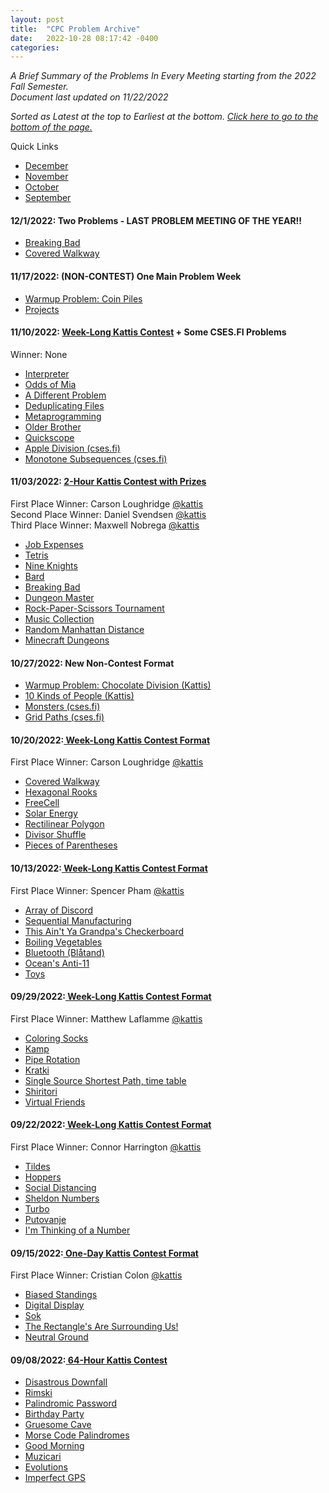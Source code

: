 ```yaml
---
layout: post
title:  "CPC Problem Archive"
date:   2022-10-28 08:17:42 -0400
categories: 
---
```

*A Brief Summary of the Problems In Every Meeting starting from the 2022 Fall Semester.*  
*Document last updated on 11/22/2022*

*Sorted as Latest at the top to Earliest at the bottom. <a href="#bottom">Click here to go to the bottom of the page.</a>*

Quick Links
<ul> 
	<li><a href = "#dec22">December</a></li>
	<li><a href = "#nov22">November</a></li>
	<li><a href = "#oct22">October</a></li>
	<li><a href = "#sep22">September</a></li>
</ul>

<div id = "dec22"></div>

#### 12/1/2022: Two Problems - LAST PROBLEM MEETING OF THE YEAR!!
<ul>
	<li><a href = "https://open.kattis.com/problems/breakingbad">Breaking Bad</a></li>
	<li><a href = "https://open.kattis.com/problems/coveredwalkway">Covered Walkway</a></li>
</ul>


<div id = "nov22"></div>

#### 11/17/2022: (NON-CONTEST) One Main Problem Week
<ul>
	<li><a href = "https://cses.fi/problemset/task/1754">Warmup Problem: Coin Piles</a></li>
	<li><a href = "https://cses.fi/problemset/task/1140">Projects</a></li>
</ul>

#### 11/10/2022: <a href= "https://open.kattis.com/contests/ovi6xk"> Week-Long Kattis Contest</a> + Some CSES.FI Problems<br>
Winner: None
<ul>
	<li><a href = "https://open.kattis.com/contests/ovi6xk/problems/interpreter">Interpreter</a></li>
	<li><a href = "https://open.kattis.com/contests/ovi6xk/problems/odds">Odds of Mia</a></li>
	<li><a href = "https://open.kattis.com/contests/ovi6xk/problems/different">A Different Problem</a></li>
	<li><a href = "https://open.kattis.com/contests/ovi6xk/problems/deduplicatingfiles">Deduplicating Files</a></li>
	<li><a href = "https://open.kattis.com/contests/ovi6xk/problems/metaprogramming">Metaprogramming</a></li>
	<li><a href = "https://open.kattis.com/contests/ovi6xk/problems/olderbrother">Older Brother</a></li>
	<li><a href = "https://open.kattis.com/contests/ovi6xk/problems/quickscope">Quickscope</a></li>
	<li><a href = "https://cses.fi/problemset/task/1623/">Apple Division (cses.fi)</a></li>
	<li><a href = "https://cses.fi/problemset/task/2215">Monotone Subsequences (cses.fi)</a></li>
</ul>


#### 11/03/2022: <a href = "https://open.kattis.com/contests/vsrcu6/"> 2-Hour Kattis Contest with Prizes</a><br>
First Place Winner: Carson Loughridge <a href="https://open.kattis.com/users/carson-loughridge">@kattis</a><br>
Second Place Winner: Daniel Svendsen <a href="https://open.kattis.com/users/daniel-svendsen">@kattis</a><br>
Third Place Winner: Maxwell Nobrega <a href="https://open.kattis.com/users/maxwell-nobrega">@kattis</a><br>
<ul>
	<li><a href = "https://open.kattis.com/problems/jobexpenses">Job Expenses</a></li>
	<li><a href = "https://open.kattis.com/problems/tetris">Tetris</a></li>
	<li><a href = "https://open.kattis.com/problems/nineknights">Nine Knights</a></li>
	<li><a href = "https://open.kattis.com/problems/bard">Bard</a></li>
	<li><a href = "https://open.kattis.com/problems/breakingbad">Breaking Bad</a></li>
	<li><a href = "https://open.kattis.com/problems/dungeon">Dungeon Master</a></li>
	<li><a href = "https://open.kattis.com/problems/rockpaperscissors">Rock-Paper-Scissors Tournament</a></li>
	<li><a href = "https://open.kattis.com/problems/musiccollection">Music Collection</a></li>
	<li><a href = "https://open.kattis.com/problems/randommanhattan">Random Manhattan Distance</a></li>
	<li><a href = "https://open.kattis.com/problems/minecraftdungeons">Minecraft Dungeons</a></li>
</ul>

<div id = "oct22"></div>


#### 10/27/2022: New Non-Contest Format
<ul>
	<li><a href = "https://open.kattis.com/problems/chocolatedivision">Warmup Problem: Chocolate Division (Kattis)</a></li>
	<li><a href = "https://open.kattis.com/problems/10kindsofpeople">10 Kinds of People (Kattis)</a></li>
	<li><a href = "https://cses.fi/problemset/task/1194">Monsters (cses.fi)</a></li>
	<li><a href = "https://cses.fi/problemset/task/1638">Grid Paths (cses.fi)</a></li>
</ul>
 
 
#### 10/20/2022:<a href = "https://open.kattis.com/contests/pwfxjv"> Week-Long Kattis Contest Format</a><br>
First Place Winner: Carson Loughridge <a href="https://open.kattis.com/users/carson-loughridge">@kattis</a><br>
<ul>
	<li><a href = "https://open.kattis.com/problems/coveredwalkway">Covered Walkway</a></li>
	<li><a href = "https://open.kattis.com/problems/hexagonalrooks">Hexagonal Rooks</a></li>
	<li><a href = "https://open.kattis.com/problems/freecell">FreeCell</a></li>
	<li><a href = "https://open.kattis.com/problems/solarenergy">Solar Energy</a></li>
	<li><a href = "https://open.kattis.com/problems/rectilinear">Rectilinear Polygon</a></li>
	<li><a href = "https://open.kattis.com/problems/divisorshuffle">Divisor Shuffle</a></li>
	<li><a href = "https://open.kattis.com/problems/piecesofparentheses">Pieces of Parentheses</a></li>
</ul>


#### 10/13/2022:<a href = "https://open.kattis.com/contests/x3jzw8"> Week-Long Kattis Contest Format</a><br>
First Place Winner: Spencer Pham <a href="https://open.kattis.com/users/spencer-pham">@kattis</a><br>
<ul>
	<li><a href="https://open.kattis.com/problems/arrayofdiscord">Array of Discord</a></li>
	<li><a href="https://open.kattis.com/problems/sequentialmanufacturing">Sequential Manufacturing</a></li>
	<li><a href="https://open.kattis.com/problems/thisaintyourgrandpascheckerboard">This Ain't Ya Grandpa's Checkerboard</a></li>
	<li><a href="https://open.kattis.com/problems/vegetables">Boiling Vegetables</a></li>
	<li><a href="https://open.kattis.com/problems/bluetooth">Bluetooth (Blåtand)</a></li>
	<li><a href="https://open.kattis.com/problems/anti11">Ocean's Anti-11</a></li>
	<li><a href="https://open.kattis.com/problems/toys">Toys</a></li>
</ul>

<div id = "sep22"></div>


#### 09/29/2022:<a href = "https://open.kattis.com/contests/onp7ce"> Week-Long Kattis Contest Format</a><br>
First Place Winner: Matthew Laflamme <a href="https://open.kattis.com/users/matthew-laflamme">@kattis</a><br>
<ul>
	<li><a href="https://open.kattis.com/problems/color">Coloring Socks</a></li>
	<li><a href="https://open.kattis.com/problems/kamp">Kamp</a></li>
	<li><a href="https://open.kattis.com/problems/piperotation">Pipe Rotation</a></li>
	<li><a href="https://open.kattis.com/problems/kratki">Kratki</a></li>
	<li><a href="https://open.kattis.com/problems/shortestpath2">Single Source Shortest Path, time table</a></li>
	<li><a href="https://open.kattis.com/problems/shiritori">Shiritori</a></li>
	<li><a href="https://open.kattis.com/problems/virtualfriends">Virtual Friends</a></li>
</ul>

#### 09/22/2022:<a href = "https://open.kattis.com/contests/vwafm3"> Week-Long Kattis Contest Format</a><br>
First Place Winner: Connor Harrington <a href="https://open.kattis.com/users/connor-harrington">@kattis</a><br>
<ul>
	<li><a href="https://open.kattis.com/problems/tildes">Tildes</a></li>
	<li><a href="https://open.kattis.com/problems/hoppers">Hoppers</a></li>
	<li><a href="https://open.kattis.com/problems/socialdistancing2">Social Distancing</a></li>
	<li><a href="https://open.kattis.com/problems/sheldon">Sheldon Numbers</a></li>
	<li><a href="https://open.kattis.com/problems/turbo">Turbo</a></li>
	<li><a href="https://open.kattis.com/problems/putovanje">Putovanje</a></li>
	<li><a href="https://open.kattis.com/problems/thinkingofanumber">I'm Thinking of a Number</a></li>
</ul>

#### 09/15/2022:<a href = "https://open.kattis.com/contests/x7ys9i"> One-Day Kattis Contest Format</a><br>
First Place Winner: Cristian Colon <a href="https://open.kattis.com/users/cecolon">@kattis</a><br>
<ul>
	<li><a href="https://open.kattis.com/problems/standings">Biased Standings</a></li>
	<li><a href="https://open.kattis.com/problems/display">Digital Display</a></li>
	<li><a href="https://open.kattis.com/problems/sok">Sok</a></li>
	<li><a href="https://open.kattis.com/problems/rectanglesurrounding">The Rectangle's Are Surrounding Us!</a></li>
	<li><a href="https://open.kattis.com/problems/neutralground">Neutral Ground</a></li>
</ul>

<div id = "bottom"></div> 

#### 09/08/2022:<a href = "https://open.kattis.com/contests/ayw6gw"> 64-Hour Kattis Contest</a><br>
<ul>
	<li><a href="https://open.kattis.com/problems/downfall">Disastrous Downfall</a></li>
	<li><a href="https://open.kattis.com/problems/rimski">Rimski</a></li>
	<li><a href="https://open.kattis.com/problems/palindromicpassword">Palindromic Password</a></li>
	<li><a href="https://open.kattis.com/problems/birthday">Birthday Party</a></li>
	<li><a href="https://open.kattis.com/problems/gruesomecave">Gruesome Cave</a></li>
	<li><a href="https://open.kattis.com/problems/morsecodepalindromes">Morse Code Palindromes</a></li>
	<li><a href="https://open.kattis.com/problems/goodmorning">Good Morning</a></li>
	<li><a href="https://open.kattis.com/problems/muzicari">Muzicari</a></li>
	<li><a href="https://open.kattis.com/problems/evolutions">Evolutions</a></li>
	<li><a href="https://open.kattis.com/problems/imperfectgps">Imperfect GPS</a></li>

</ul>